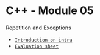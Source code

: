 # C++ - Module 05
Repetition and Exceptions <br>
- [`Introduction on intra`](https://elearning.intra.42.fr/notions/piscine-c-d06-casts/subnotions)
- [`Evaluation sheet`](https://42evals.me/Cursus/CPP05/)
